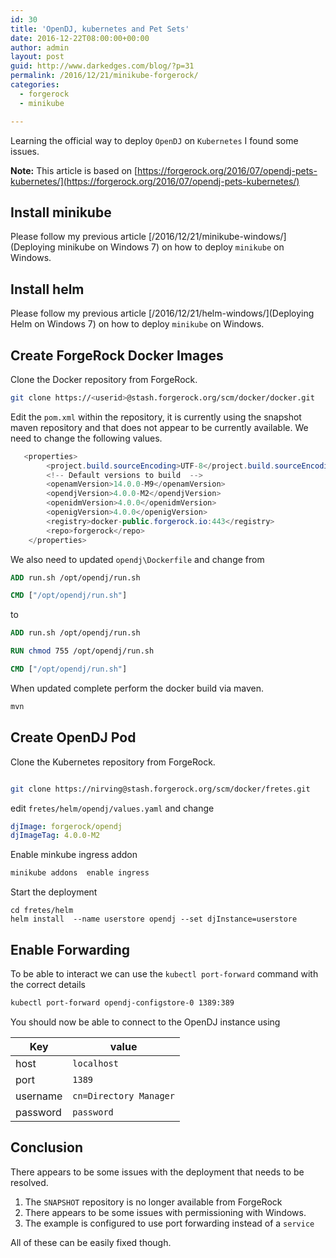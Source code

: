 ```yaml
---
id: 30
title: 'OpenDJ, kubernetes and Pet Sets'
date: 2016-12-22T08:00:00+00:00
author: admin
layout: post
guid: http://www.darkedges.com/blog/?p=31
permalink: /2016/12/21/minikube-forgerock/
categories:
  - forgerock
  - minikube

---
```


Learning the official way to deploy `OpenDJ` on `Kubernetes` I found some issues.

__**Note:**__ This article is based on [https://forgerock.org/2016/07/opendj-pets-kubernetes/](https://forgerock.org/2016/07/opendj-pets-kubernetes/)

<!-- more -->

## Install minikube

Please follow my previous article [/2016/12/21/minikube-windows/](Deploying minikube on Windows 7) on how to deploy `minikube` on Windows.

## Install helm

Please follow my previous article [/2016/12/21/helm-windows/](Deploying Helm on Windows 7) on how to deploy `minikube` on Windows.

## Create ForgeRock Docker Images

Clone the Docker repository from ForgeRock.

``` bash
git clone https://<userid>@stash.forgerock.org/scm/docker/docker.git
```

Edit the `pom.xml` within the repository, it is currently using the
snapshot maven repository and that does not appear to be currently
available. We need to change the following values.

``` java
   <properties>
        <project.build.sourceEncoding>UTF-8</project.build.sourceEncoding>
        <!-- Default versions to build  -->
        <openamVersion>14.0.0-M9</openamVersion>
        <opendjVersion>4.0.0-M2</opendjVersion>
        <openidmVersion>4.0.0</openidmVersion>
        <openigVersion>4.0.0</openigVersion>
        <registry>docker-public.forgerock.io:443</registry>
        <repo>forgerock</repo>
    </properties>
```

We also need to updated `opendj\Dockerfile` and change from

```DockerFile
ADD run.sh /opt/opendj/run.sh

CMD ["/opt/opendj/run.sh"]
```

to

```DockerFile
ADD run.sh /opt/opendj/run.sh

RUN chmod 755 /opt/opendj/run.sh

CMD ["/opt/opendj/run.sh"]
```

When updated complete perform the docker build via maven.

``` bash
mvn
```

## Create OpenDJ Pod

Clone the Kubernetes repository from ForgeRock.

``` bash

git clone https://nirving@stash.forgerock.org/scm/docker/fretes.git
```

edit `fretes/helm/opendj/values.yaml` and change

``` yaml
djImage: forgerock/opendj
djImageTag: 4.0.0-M2
```

Enable minkube ingress addon

```bash
minikube addons  enable ingress
```

Start the deployment

```
cd fretes/helm
helm install  --name userstore opendj --set djInstance=userstore
```

## Enable Forwarding

To be able to interact we can use the `kubectl port-forward` command with the correct details

```bash
kubectl port-forward opendj-configstore-0 1389:389
```

You should now be able to connect to the OpenDJ instance using

| Key | value |
|-----|-------
| host | `localhost` |
| port | `1389` |
| username | `cn=Directory Manager` |
| password | `password` |

## Conclusion

There appears to be some issues with the deployment that needs to be resolved.

1. The `SNAPSHOT` repository is no longer available from ForgeRock
2. There appears to be some issues with permissioning with Windows.
3. The example is configured to use port forwarding instead of a `service`

All of these can be easily fixed though.